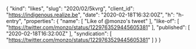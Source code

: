 {
  "kind": "likes",
  "slug": "2020/02/5kvrg",
  "client_id": "https://indigenous.realize.be",
  "date": "2020-02-18T16:32:00Z",
  "h": "h-entry",
  "properties": {
    "name": [
      "Like of @monzo's tweet"
    ],
    "like-of": [
      "https://twitter.com/monzo/status/1229763529445605381"
    ],
    "published": [
      "2020-02-18T16:32:00Z"
    ],
    "syndication": [
      "https://twitter.com/monzo/status/1229763529445605381"
    ]
  }
}
